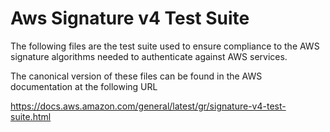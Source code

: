 # Aws Signature v4 Test Suite

The following files are the test suite used to ensure compliance to the AWS signature algorithms needed to authenticate against AWS services.

The canonical version of these files can be found in the AWS documentation at the following URL

https://docs.aws.amazon.com/general/latest/gr/signature-v4-test-suite.html
